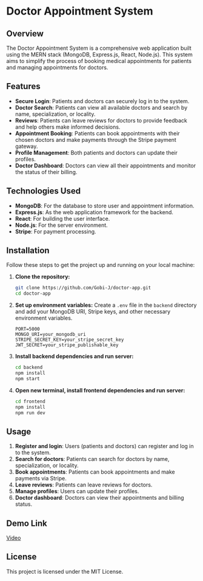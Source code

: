 # Doctor Appointment System

## Overview
The Doctor Appointment System is a comprehensive web application built using the MERN stack (MongoDB, Express.js, React, Node.js). This system aims to simplify the process of booking medical appointments for patients and managing appointments for doctors. 

## Features
- **Secure Login**: Patients and doctors can securely log in to the system.
- **Doctor Search**: Patients can view all available doctors and search by name, specialization, or locality.
- **Reviews**: Patients can leave reviews for doctors to provide feedback and help others make informed decisions.
- **Appointment Booking**: Patients can book appointments with their chosen doctors and make payments through the Stripe payment gateway.
- **Profile Management**: Both patients and doctors can update their profiles.
- **Doctor Dashboard**: Doctors can view all their appointments and monitor the status of their billing.

## Technologies Used
- **MongoDB**: For the database to store user and appointment information.
- **Express.js**: As the web application framework for the backend.
- **React**: For building the user interface.
- **Node.js**: For the server environment.
- **Stripe**: For payment processing.

## Installation
Follow these steps to get the project up and running on your local machine:

1. **Clone the repository:**
   ```bash
   git clone https://github.com/Gobi-J/doctor-app.git
   cd doctor-app
   ```

2. **Set up environment variables:**
   Create a `.env` file in the `backend` directory and add your MongoDB URI, Stripe keys, and other necessary environment variables.
   ```env
   PORT=5000
   MONGO_URI=your_mongodb_uri
   STRIPE_SECRET_KEY=your_stripe_secret_key
   JWT_SECRET=your_stripe_publishable_key
   ```

3. **Install backend dependencies and run server:**
   ```bash
   cd backend
   npm install
   npm start
   ```

4. **Open new terminal, install frontend dependencies and run server:**
   ```bash
   cd frontend
   npm install
   npm run dev
   ```

## Usage
1. **Register and login**: Users (patients and doctors) can register and log in to the system.
2. **Search for doctors**: Patients can search for doctors by name, specialization, or locality.
3. **Book appointments**: Patients can book appointments and make payments via Stripe.
4. **Leave reviews**: Patients can leave reviews for doctors.
5. **Manage profiles**: Users can update their profiles.
6. **Doctor dashboard**: Doctors can view their appointments and billing status.

## Demo Link
[Video](https://drive.google.com/file/d/1C_l2XV1bNBjM0DAeZbLCTvEPcJkUsAai/view?usp=sharing)

## License
This project is licensed under the MIT License.
